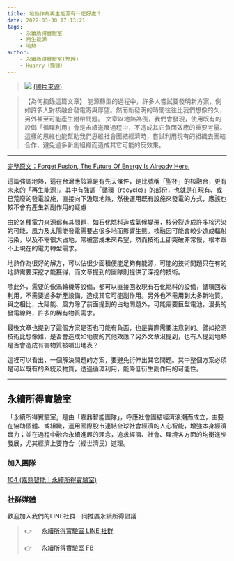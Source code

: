 ```yaml
---
title: 地熱作為再生能源有什麽好處？
date: 2022-03-30 17:13:21
tags:
	- 永續所得實驗室
	- 再生能源
	- 地熱
author:
	- 永續所得實驗室(整理)
	- Huanry（摘錄）
---
```

>![](https://miro.medium.com/max/1400/1*L6UGlRGWBq33Ms9HQqtN9g.jpeg)
>[(圖片來源)](https://en.wikipedia.org/wiki/File:NesjavellirPowerPlant_edit2.jpg)

>【為何摘錄這篇文章】
>能源轉型的過程中，許多人嘗試要發明新方案，例如許多人對核融合發電寄與厚望。然而新發明的時間往往比我們想像的久，另外甚至可能產生附帶問題。 文章以地熱為例，我們會發現，使用既有的設備「循環利用」會是永續進展過程中，不造成其它負面效應的重要考量。這樣的思維也能幫助我們思維社會團結經濟時，嘗試利用現有的組織去團結合作，避免過多新創組織而造成其它可能的反效果。

<!--more-->
---

[完整原文：Forget Fusion, The Future Of Energy Is Already Here.](https://medium.com/predict/forget-fusion-the-future-of-energy-is-already-here-519ffd2448a9)


這篇強調地熱，這在台灣應該算是有先天條件，是比號稱「聖杯」的核融合，更有未來的「再生能源」。其中有強調「循環（recycle)」的部份，也就是在現有、或已荒廢的發電設施，直接向下汲取地熱，然後運用既有設施來發電的方式，應該也較不會有產生新副作用的疑慮


由於各種電力來源都有其問題，如石化燃料造成氣候變遷，核分裂造成許多核污染的可能，風力及太陽能發電需要占很多地而影響生態。核融因可能會較少造成輻射污染，以及不需很大占地，常被當成未來希望，然而技術上卻突破非常慢，根本跟不上現在的電力轉型需求。

地熱作為很好的解方，可以佔很少面積便能足夠有能源，可能的技術問題只在有的地熱需要深挖才能獲得，而文章提到的團隊則提供了深挖的技術。

除此外，需要的像渦輪機等設備，都可以直接回收現有石化燃料的設備，循環回收利用，不需要過多新產設備，造成其它可能副作用。另外也不需用到太多新物質。與之相比，太陽能、風力除了前面提到的占地問題外，可能需要巨型電池，漫長的發電線路，許多的稀有物質需求。

最後文章也提到了這個方案是否也可能有負面，也是實際需要注意到的。譬如挖洞技術比想像難，是否會造成如地震的其他效應？另外文章沒提到，也有人提到地熱是否會造成有害物質被噴出地表？

這裡可以看出，一個解決問題的方案，要避免衍伸出其它問題。其中整個方案必須是可以既有的系統及物質，透過循環利用，能降低衍生副作用的可能性。

--- 
## 永續所得實驗室

「永續所得實驗室」是由「嘉鼎智能團隊」，呼應社會團結經濟浪潮而成立，主要在協助個體、或組織，運用國際股市連結全球社會經濟的人心智能，增強本身經濟實力；並在過程中融合永續進展的理念，追求經濟、社會、環境各方面的均衡進步發展，尤其經濟上要符合（經世濟民）道理。

### 加入團隊

[104 (嘉鼎智能｜永續所得實驗室)](https://www.104.com.tw/company/10zcirfc)

### 社群媒體

歡迎加入我們的LINE社群一同推廣永續所得倡議

>👉 &emsp; [ 永續所得實驗室 LINE 社群](https://line.me/ti/g2/Yn9r9XlbjJjhjppxjyzmbQ)
>
>👉 &emsp; [ 永續所得實驗室 FB](https://www.facebook.com/sustainable.income.lab)